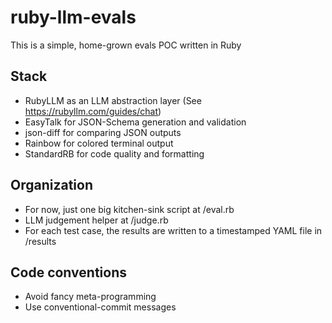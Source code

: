 # ruby-llm-evals

This is a simple, home-grown evals POC written in Ruby

## Stack

- RubyLLM as an LLM abstraction layer (See https://rubyllm.com/guides/chat)
- EasyTalk for JSON-Schema generation and validation
- json-diff for comparing JSON outputs
- Rainbow for colored terminal output
- StandardRB for code quality and formatting

## Organization

- For now, just one big kitchen-sink script at /eval.rb
- LLM judgement helper at /judge.rb
- For each test case, the results are written to a timestamped YAML file in /results

## Code conventions

- Avoid fancy meta-programming
- Use conventional-commit messages
